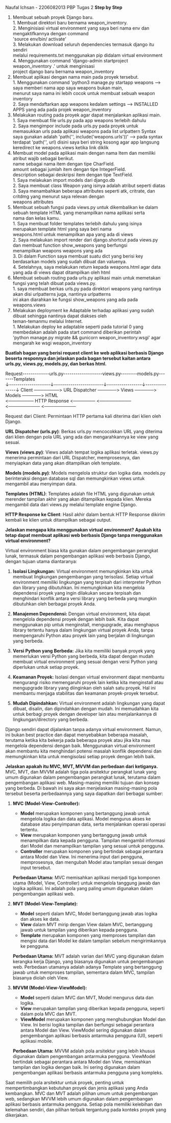 Naufal Ichsan - 2206082013 
PBP Tugas 2
**Step by Step**
1. Membuat sebuah proyek Django baru.  
        1. Membuat direktori baru bernama weapon_inventory.  
        2. Menginisiasi virtual environment yang saya beri nama env dan mengaktifkannya dengan command  
           'source env/bin/ activate'      
        3. Melakukan download seluruh dependencies termasuk django itu sendiri      
           melalui requirements.txt menggunakan pip didalam virtual environment     
        4. Menggunakan command 'django-admin startproject weapon_inventory .' untuk menginisasi      
           project django baru bernama weapon_inventory      
2. Membuat aplikasi dengan nama main pada proyek tersebut.     
        1. Menggunakan command 'python3 manage.py startapp weapons --> saya memberi nama app saya weapons bukan main,    
           menurut saya nama ini lebih cocok untuk membuat sebuah weapon inventory      
        2. Saya mendaftarkan app weapons kedalam settings --> INSTALLED APPS yang ada pada projek weapon_inventory     
3. Melakukan routing pada proyek agar dapat menjalankan aplikasi main.     
        1. Saya membuat file urls.py pada app weapons terlebih dahulu       
        2. Saya mengimpor include pada urls.py pada proyek untuk memasukkan urls pada aplikasi weapons pada list urlpattern
           Syntax saya gunakan adalah 'path('', include('weapons.urls'))' --> pada syntax terdapat 'path('', url) disini saya   beri string kosong agar app langsung keredirect ke weapons.views ketika link diklik   
4. Membuat model pada aplikasi main dengan nama Item dan memiliki atribut wajib sebagai berikut.   
   name sebagai nama item dengan tipe CharField.   
   amount sebagai jumlah item dengan tipe IntegerField.   
   description sebagai deskripsi item dengan tipe TextField.   
        1. Saya melakukan import models dari django.db   
        2. Saya membuat class Weapon yang isinya adalah atribut seperti diatas   
        3. Saya menambahkan beberapa attributes seperti atk, critrate, dan critdmg yang menurut saya relevan dengan     
           weapons attributes      
5. Membuat sebuah fungsi pada views.py untuk dikembalikan ke dalam sebuah template HTML yang menampilkan nama aplikasi serta     
   nama dan kelas kamu.    
        1. Saya membuat folder templates terlebih dahulu yang isinya merupakan template html yang saya beri nama    
           weapons.html untuk menampilkan apa yang ada di views    
        2. Saya melakukan import render dari django.shortcut pada views.py dan membuat function show_weapons yang berfungsi   
           menampilkan weapons weapons yang ada    
        3. Di dalam Function saya membuat suatu dict yang berisi key berdasarkan models yang sudah dibuat dan valuenya.   
        4. Setelahnya, saya melakukan return kepada weapons.html agar data yang ada di views dapat ditampilkan oleh html   
6. Membuat sebuah routing pada urls.py aplikasi main untuk memetakan fungsi yang telah dibuat pada views.py.   
        1. saya membuat berkas urls.py pada direktori weapons yang nantinya akan disi urlpatterns juga, nantinya urlpatterns    
           ini akan diarahkan ke fungsi show_weapons yang ada pada weapons.views   
7.  Melakukan deployment ke Adaptable terhadap aplikasi yang sudah dibuat sehingga nantinya dapat diakses oleh    
    teman-temanmu melalui Internet.   
        1. Melakukan deploy ke adaptable seperti pada tutorial 0 yang membedakan adalah pada start command diberikan perintah   
           'python manage.py migrate && gunicorn weapon_inventory.wsgi' agar mengarah ke wsgi weapon_inventory   

**Buatlah bagan yang berisi request client ke web aplikasi berbasis Django beserta responnya dan jelaskan pada bagan tersebut kaitan antara urls.py, views.py, models.py, dan berkas html.**        

   Request-------------urls.py-------------------views.py--------models.py-------Templates   
     ↓--------------------↓------------------------↓-----------------↓---------------↓
   Client  ────────>   URL Dispatcher  ──────>   Views  ──────>   Models  ──────>   HTML   
          <────────  HTTP Response   <───────   <──────────   <──────────   <──────────   

Request dari Client: Permintaan HTTP pertama kali diterima dari klien oleh Django.   

**URL Dispatcher (urls.py)**: Berkas urls.py mencocokkan URL yang diterima dari klien dengan pola URL yang ada dan mengarahkannya ke view yang sesuai.

**Views (views.py)**: Views adalah tempat logika aplikasi terletak. views.py menerima permintaan dari URL Dispatcher, memprosesnya, dan menyiapkan data yang akan ditampilkan oleh template.

**Models (models.py)**: Models mengelola struktur dan logika data. models.py berinteraksi dengan database sql dan memungkinkan views untuk mengambil atau menyimpan data.

**Templates (HTML)**: Templates adalah file HTML yang digunakan untuk merender tampilan akhir yang akan ditampilkan kepada klien. Mereka mengambil data dari views.py melalui template engine Django.

**HTTP Response ke Client**: Hasil akhir dalam bentuk HTTP Response dikirim kembali ke klien untuk ditampilkan sebagai output.


**Jelaskan mengapa kita menggunakan virtual environment? Apakah kita tetap dapat membuat aplikasi web berbasis Django tanpa menggunakan virtual environment?**

Virtual environment biasa kita gunakan dalam pengembangan perangkat lunak, termasuk dalam pengembangan aplikasi web berbasis Django, dengan tujuan utama diantaranya:

1. **Isolasi Lingkungan:** Virtual environment memungkinkan kita untuk membuat lingkungan pengembangan yang terisolasi. Setiap virtual environment memiliki lingkungan yang terpisah dari interpreter Python dan library yang dibutuhkan. Ini memungkinkan kita mengelola dependensi proyek yang ingin dilakukan secara terpisah dan menghindari konflik antara versi library yang berbeda yang mungkin dibutuhkan oleh berbagai proyek Anda.

2. **Manajemen Dependensi:** Dengan virtual environment, kita dapat mengelola dependensi proyek dengan lebih baik. Kita dapat menggunakan pip untuk menginstall, mengupgrade, atau menghapus library tertentu hanya dalam lingkungan virtual proyek Anda, tanpa mempengaruhi Python atau proyek lain yang berjalan di lingkungan yang berbeda.

3. **Versi Python yang Berbeda:** Jika kita memiliki banyak proyek yang memerlukan versi Python yang berbeda, kita dapat dengan mudah membuat virtual environment yang sesuai dengan versi Python yang diperlukan untuk setiap proyek.

4. **Keamanan Proyek:** Isolasi dengan virtual environment dapat membantu mengurangi risiko memengaruhi proyek lain ketika kita menginstall atau mengupgrade library yang diinginkan oleh salah satu proyek. Hal ini membantu menjaga stabilitas dan keamanan proyek-proyek tersebut.

5. **Mudah Dipindahkan:** Virtual environment adalah lingkungan yang dapat dibuat, disalin, dan dipindahkan dengan mudah. Ini memudahkan kita untuk berbagi proyek dengan developer lain atau menjalankannya di lingkungan/directory yang berbeda.

Django sendiri dapat dijalankan tanpa adanya virtual environment. Namun, ini bukan best practice dan dapat menyebabkan beberapa masalah, terutama ketika kita bekerja pada beberapa proyek atau jika kita mau mengelola dependensi dengan baik. Menggunakan virtual environment akan membantu kita menghindari potensi masalah konflik dependensi dan memungkinkan kita untuk mengisolasi setiap proyek dengan lebih baik.


**Jelaskan apakah itu MVC, MVT, MVVM dan perbedaan dari ketiganya.**
MVC, MVT, dan MVVM adalah tiga pola arsitektur perangkat lunak yang umum digunakan dalam pengembangan perangkat lunak, terutama dalam pengembangan aplikasi web. Masing-masing memiliki tujuan dan konsep yang berbeda. Di bawah ini saya akan menjelaskan masing-masing pola tersebut beserta perbedaannya yang saya dapatkan dari berbagai sumber:

1. **MVC (Model-View-Controller):**
   - **Model** merupakan komponen yang bertanggung jawab untuk mengelola logika dan data aplikasi. Model mengurus akses ke database atau penyimpanan data, serta menjalankan operasi operasi tertentu.
   - **View** merupakan komponen yang bertanggung jawab untuk menampilkan data kepada pengguna. Tampilan mengambil informasi dari Model dan menampilkan tampilan yang sesuai untuk pengguna.
   - **Controller** merupakan komponen yang bertindak sebagai perantara antara Model dan View. Ini menerima input dari pengguna, memprosesnya, dan mengubah Model atau tampilan sesuai dengan input tersebut.

   **Perbedaan Utama:** MVC memisahkan aplikasi menjadi tiga komponen utama (Model, View, Controller) untuk mengelola tanggung jawab dan logika aplikasi. Ini adalah pola yang paling umum digunakan dalam pengembangan aplikasi web.

2. **MVT (Model-View-Template):**
   - **Model** seperti dalam MVC, Model bertanggung jawab atas logika dan akses ke data.
   - **View** dalam MVT mirip dengan View dalam MVC, bertanggung jawab untuk tampilan yang diberikan kepada pengguna.   
   - **Template** merupakan komponen yang memproses tampilan dan mengisi data dari Model ke dalam tampilan sebelum mengirimkannya ke pengguna.

   **Perbedaan Utama:** MVT adalah varian dari MVC yang digunakan dalam kerangka kerja Django, yang biasanya digunakan untuk pengembangan web. Perbedaan utamanya adalah adanya Template yang bertanggung jawab untuk memproses tampilan, sementara dalam MVC, tampilan biasanya diolah oleh View.

3. **MVVM (Model-View-ViewModel):**
   - **Model** seperti dalam MVC dan MVT, Model mengurus data dan logika.
   - **View** merupakan tampilan yang diberikan kepada pengguna, seperti dalam pola MVC dan MVT.
   - **ViewModel** merupakan komponen yang menghubungkan Model dan View. Ini berisi logika tampilan dan berfungsi sebagai perantara antara Model dan View. ViewModel sering digunakan dalam pengembangan aplikasi berbasis antarmuka pengguna (UI), seperti aplikasi mobile.

   **Perbedaan Utama:** MVVM adalah pola arsitektur yang lebih khusus digunakan dalam pengembangan antarmuka pengguna. ViewModel bertindak sebagai perantara antara Model dan View, memisahkan tampilan dan logika dengan baik. Ini sering digunakan dalam pengembangan aplikasi berbasis antarmuka pengguna yang kompleks.

Saat memilih pola arsitektur untuk proyek, penting untuk mempertimbangkan kebutuhan proyek dan jenis aplikasi yang Anda kembangkan. MVC dan MVT adalah pilihan umum untuk pengembangan web, sedangkan MVVM lebih umum digunakan dalam pengembangan aplikasi berbasis antarmuka pengguna. Setiap pola memiliki kelebihan dan kelemahan sendiri, dan pilihan terbaik tergantung pada konteks proyek yang dikerjakan.

